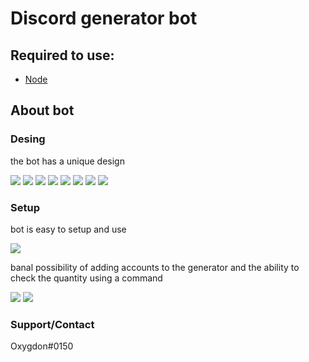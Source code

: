 # Discord generator bot
## Required to use:
- [Node](https://nodejs.org/en/blog/release/v14.19.0/)

## About bot

### Desing
the bot has a unique design

![](https://imgur.com/4RICUNY.png)
![](https://imgur.com/q911avz.png)
![](https://imgur.com/xqekks0.png)
![](https://imgur.com/wfo5uMW.png)
![](https://imgur.com/ZemcXgM.png)
![](https://imgur.com/L9IN2q6.png)
![](https://imgur.com/vnw8kwJ.png)
![](https://imgur.com/undefined.png)

### Setup
bot is easy to setup and use

![](https://imgur.com/cGo3nDI.png)

banal possibility of adding accounts to the generator and the ability to check the quantity using a command

![](https://imgur.com/BwoVyLH.png)
![](https://imgur.com/6Q8RMmt.png)

### Support/Contact

Oxygdon#0150
